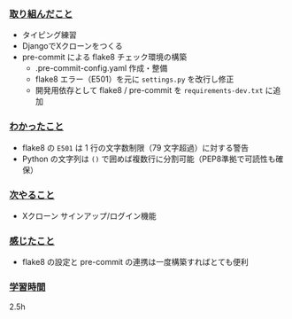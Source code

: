 ### <u>取り組んだこと</u>
- タイピング練習
- DjangoでXクローンをつくる
- pre-commit による flake8 チェック環境の構築
  - .pre-commit-config.yaml 作成・整備
  - flake8 エラー（E501）を元に `settings.py` を改行し修正
  - 開発用依存として flake8 / pre-commit を `requirements-dev.txt` に追加

### <u>わかったこと</u>
- flake8 の `E501` は 1 行の文字数制限（79 文字超過）に対する警告
- Python の文字列は `()` で囲めば複数行に分割可能（PEP8準拠で可読性も確保）

### <u>次やること</u>
- Xクローン サインアップ/ログイン機能

### <u>感じたこと</u>
- flake8 の設定と pre-commit の連携は一度構築すればとても便利

### <u>学習時間</u>
2.5h
